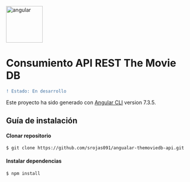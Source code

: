 
<img src="https://github.com/srojas091/angular-listar-productos/blob/master/src/assets/images/angular.png" alt="angular" width="100" height="100">

# Consumiento API REST The Movie DB

```diff
! Estado: En desarrollo
```

Este proyecto ha sido generado con [Angular CLI](https://github.com/angular/angular-cli) version 7.3.5.

## Guía de instalación

#### Clonar repositorio
```
$ git clone https://github.com/srojas091/angualar-themoviedb-api.git
```

#### Instalar dependencias
```
$ npm install
```

